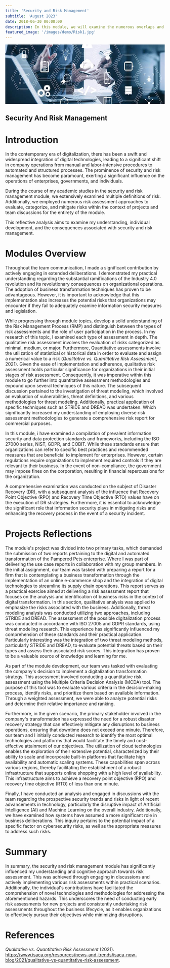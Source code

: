 ```yaml
---
title: 'Security and Risk Management'
subtitle: 'August 2023'
date: 2018-06-30 00:00:00
description: In this module, we will examine the numerous overlaps and interactions between security and risk. We'll examine both qualitative and quantitative approaches to risk assessment. In addition to discussing a number of conventional risk models (such as STRIDE, DREAD, and Attack Trees), we will also examine the growing trend toward hybrid models. 
featured_image: '/images/demo/Risk1.jpg'
---
```


![](/images/demo/Risk2.jpg)

## Security And Risk Management

# Introduction

In the contemporary era of digitalization, there has been a swift and widespread integration of digital technologies, leading to a significant shift in company operations from manual and labor-intensive procedures to automated and structured processes. The prominence of security and risk management has become paramount, exerting a significant influence on the operations of enterprises, governments, and individuals.

During the course of my academic studies in the security and risk management module, we extensively examined multiple definitions of risk. Additionally, we employed numerous risk assessment approaches to evaluate, categorize, and mitigate risks within the context of projects and team discussions for the entirety of the module.

This reflective analysis aims to examine my understanding, individual development, and the consequences associated with security and risk management.

# Modules Overview

Throughout the team communication, I made a significant contribution by actively engaging in extended deliberations. I demonstrated my practical understanding regarding the substantial ramifications of the Industry 4.0 revolution and its revolutionary consequences on organizational operations. The adoption of business transformation techniques has proven to be advantageous. However, it is important to acknowledge that this implementation also increases the potential risks that organizations may encounter if they fail to adequately examine information security measures and legislation.

While progressing through module topics, develop a solid understanding of the Risk Management Process (RMP) and distinguish between the types of risk assessments and the role of user participation in the process. In my research of this topic, I examined each type of assessment in depth. The qualitative risk assessment involves the evaluation of risks categorized as minimal, medium, or major. Furthermore, Quantitative assessments involve the utilization of statistical or historical data in order to evaluate and assign a numerical value to a risk (*Qualitative vs. Quantitative Risk Assessment*, 2021). Given the ease of implementation and adherence, qualitative risk assessment holds particular significance for organizations in their initial stages of risk assessment. Consequently, it was imperative within this module to go further into quantitative assessment methodologies and expound upon several techniques of this nature. The subsequent discussion pertained to the investigation of threat modeling, which involved an evaluation of vulnerabilities, threat definitions, and various methodologies for threat modeling. Additionally, practical application of specific techniques such as STRIDE and DREAD was undertaken. Which significantly increased my understanding of employing diverse risk assessment methodologies to generate a comprehensive risk report for commercial purposes.

In this module, i have examined a compilation of prevalent information security and data protection standards and frameworks, including the ISO 27000 series, NIST, GDPR, and COBIT. While these standards ensure that organizations can refer to specific best practices and recommended measures that are beneficial to implement for enterprises. However, certain regulations require organizations to implement required controls if they are relevant to their business. In the event of non-compliance, the government may impose fines on the corporation, resulting in financial repercussions for the organization.

A comprehensive examination was conducted on the subject of Disaster Recovery (DR), with a subsequent analysis of the influence that Recovery Point Objective (RPO) and Recovery Time Objective (RTO) values have on the execution of DR strategies. Furthermore, it is essential to acknowledge the significant role that information security plays in mitigating risks and enhancing the recovery process in the event of a security incident.

# Projects Reflections

The module's project was divided into two primary tasks, which demanded the submission of two reports pertaining to the digital and automated transformation of the Pampered Pets enterprise. Where I was part of delivering the use case reports in collaboration with my group members. In the initial assignment, our team was tasked with preparing a report for a firm that is contemplating a business transformation through the implementation of an online e-commerce shop and the integration of digital technologies to streamline its supply chain operations. This report serves as a practical exercise aimed at delivering a risk assessment report that focuses on the analysis and identification of business risks in the context of digital transformation. In this section, qualitative analysis was applied to emphasize the risks associated with the business. Additionally, threat modeling analysis was conducted utilizing two approaches, including STRIDE and DREAD. The assessment of the possible digitalization process was conducted in accordance with ISO 27005 and GDPR standards, using threat modeling research. This experience has significantly influenced my comprehension of these standards and their practical application. Particularly interesting was the integration of two threat modeling methods, particularly STRIDE and DREAD, to evaluate potential threats based on their types and assess their associated risk scores. This integration has proven to be a valuable source of knowledge and learning for me. 

As part of the module development, our team was tasked with evaluating the company's decision to implement a digitalization transformation strategy. This assessment involved conducting a quantitative risk assessment using the Multiple Criteria Decision Analysis (MCDA) tool. The purpose of this tool was to evaluate various criteria in the decision-making process, identify risks, and prioritize them based on available information. Through a weighted assessment, we were able to analyze potential risks and determine their relative importance and ranking.  

Furthermore, in the given scenario, the primary stakeholder involved in the company's transformation has expressed the need for a robust disaster recovery strategy that can effectively mitigate any disruptions to business operations, ensuring that downtime does not exceed one minute. Therefore, our team and I initially conducted research to identify the most optimal technologies and platforms that would facilitate the timely and cost-effective attainment of our objectives. The utilization of cloud technologies enables the exploration of their extensive potential, characterized by their ability to scale and incorporate built-in platforms that facilitate high availability and automatic scaling systems. These capabilities span across various regions, thereby facilitating the establishment of a robust infrastructure that supports online shopping with a high level of availability. This infrastructure aims to achieve a recovery point objective (RPO) and recovery time objective (RTO) of less than one minute.

Finally, I have conducted an analysis and engaged in discussions with the team regarding the prospective security trends and risks in light of recent advancements in technology, particularly the disruptive impact of Artificial Intelligence (AI) and Machine Learning on the overall industry. Additionally, we have examined how systems have assumed a more significant role in business deliberations. This inquiry pertains to the potential impact of a specific factor on cybersecurity risks, as well as the appropriate measures to address such risks.

# Summary

In summary, the security and risk management module has significantly influenced my understanding and cognitive approach towards risk assessment. This was achieved through engaging in discussions and actively implementing various risk assessments within practical scenarios. Additionally, the individual's contributions have facilitated the comprehension of novel technologies and methodologies for addressing the aforementioned hazards. This underscores the need of conducting early risk assessments for new projects and consistently undertaking risk assessments throughout the business lifecycle, as it enables organizations to effectively pursue their objectives while minimizing disruptions.

# References

*Qualitative vs. Quantitative Risk Assessment* (2021). https://www.isaca.org/resources/news-and-trends/isaca-now-blog/2021/qualitative-vs-quantitative-risk-assessment.

